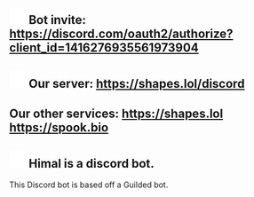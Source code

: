 ## ![icon](https://raw.githubusercontent.com/him4l/.github/refs/heads/main/image/ic.png) Bot invite: **__https://discord.com/oauth2/authorize?client_id=1416276935561973904__**
## ![icon](https://raw.githubusercontent.com/him4l/.github/refs/heads/main/image/ic.png) Our server: **__https://shapes.lol/discord__**
## Our other services: **https://shapes.lol** **https://spook.bio**
## ![icon](https://raw.githubusercontent.com/him4l/.github/refs/heads/main/image/himal.png) Himal is a discord bot.
This Discord bot is based off a Guilded bot.
